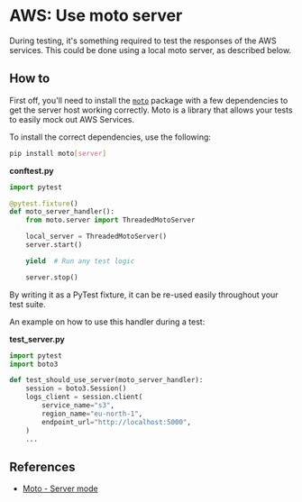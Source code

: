 # AWS: Use moto server

During testing, it's something required to test the responses of the AWS services. This could be done using a local moto server, as described below.

## How to

First off, you'll need to install the [`moto`](https://github.com/getmoto/moto) package with a few dependencies to get the server host working correctly. Moto is a library that allows your tests to easily mock out AWS Services.

To install the correct dependencies, use the following:
```sh
pip install moto[server]
```



**conftest.py**
```python
import pytest

@pytest.fixture()
def moto_server_handler():
    from moto.server import ThreadedMotoServer

    local_server = ThreadedMotoServer()
    server.start()

    yield  # Run any test logic

    server.stop()
```

By writing it as a PyTest fixture, it can be re-used easily throughout your test suite.

An example on how to use this handler during a test:

**test_server.py**
```python
import pytest
import boto3

def test_should_use_server(moto_server_handler):
    session = boto3.Session()
    logs_client = session.client(
        service_name="s3",
        region_name="eu-north-1",
        endpoint_url="http://localhost:5000",
    )
    ...
```

## References

- [Moto - Server mode](https://docs.getmoto.org/en/latest/docs/server_mode.html)